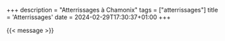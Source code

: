 +++
description = "Atterrissages à Chamonix"
tags = ["atterrissages"]
title = 'Atterrissages'
date = 2024-02-29T17:30:37+01:00
+++

{{< message >}}